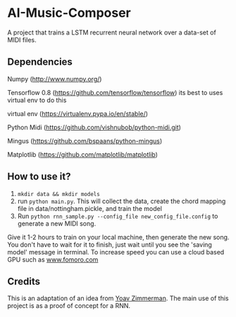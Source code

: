 # AI-Music-Composer
A project that trains a LSTM recurrent neural network over a data-set of MIDI files.

## Dependencies
Numpy (http://www.numpy.org/)

Tensorflow 0.8 (https://github.com/tensorflow/tensorflow) its best to uses virtual env to do this

virtual env (https://virtualenv.pypa.io/en/stable/)

Python Midi (https://github.com/vishnubob/python-midi.git)

Mingus (https://github.com/bspaans/python-mingus)

Matplotlib (https://github.com/matplotlib/matplotlib)

## How to use it?

1. `mkdir data && mkdir models`
2. run `python main.py`. This will collect the data, create the chord mapping file in data/nottingham.pickle, and train the model
3. Run `python rnn_sample.py --config_file new_config_file.config` to generate a new MIDI song.

Give it 1-2 hours to train on your local machine, then generate the new song. 
You don't have to wait for it to finish, just wait until you see the 'saving model' message in terminal. 
To increase speed you can use a cloud based GPU such as www.fomoro.com

## Credits

This is an adaptation of an idea from [Yoav Zimmerman](https://github.com/yoavz). The main use of this project is as a proof of concept for a RNN.
